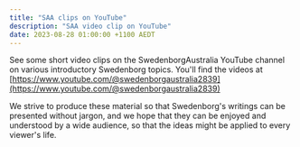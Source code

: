 ```yaml
---
title: "SAA clips on YouTube"
description: "SAA video clip on YouTube"
date: 2023-08-28 01:00:00 +1100 AEDT
---
```


See some short video clips on the SwedenborgAustralia YouTube channel on various introductory Swedenborg topics. You'll find the videos at [https://www.youtube.com/@swedenborgaustralia2839](https://www.youtube.com/@swedenborgaustralia2839)

We strive to produce these material so that Swedenborg's writings can be presented without jargon, and we hope that they can be enjoyed and understood by a wide audience, so that the ideas might be applied to every viewer's life.